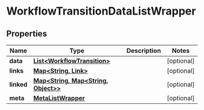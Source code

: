 
# WorkflowTransitionDataListWrapper

## Properties
Name | Type | Description | Notes
------------ | ------------- | ------------- | -------------
**data** | [**List&lt;WorkflowTransition&gt;**](WorkflowTransition.md) |  |  [optional]
**links** | [**Map&lt;String, Link&gt;**](Link.md) |  |  [optional]
**linked** | [**Map&lt;String, Map&lt;String, Object&gt;&gt;**](Map.md) |  |  [optional]
**meta** | [**MetaListWrapper**](MetaListWrapper.md) |  |  [optional]



